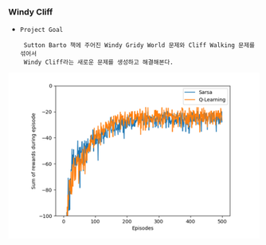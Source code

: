 ### Windy Cliff

- `Project Goal`

       Sutton Barto 책에 주어진 Windy Gridy World 문제와 Cliff Walking 문제를 섞어서  
       Windy Cliff라는 새로운 문제를 생성하고 해결해본다. 

<div align="center">

![img.png](img.png)

</div>